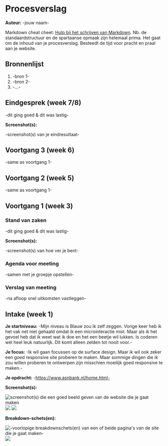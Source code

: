 # Procesverslag
**Auteur:** -jouw naam-

Markdown cheat cheet: [Hulp bij het schrijven van Markdown](https://github.com/adam-p/markdown-here/wiki/Markdown-Cheatsheet). Nb. de standaardstructuur en de spartaanse opmaak zijn helemaal prima. Het gaat om de inhoud van je procesverslag. Besteedt de tijd voor pracht en praal aan je website.



## Bronnenlijst
1. -bron 1-
2. -bron 2-
3. -...-



## Eindgesprek (week 7/8)

-dit ging goed & dit was lastig-

**Screenshot(s):**

-screenshot(s) van je eindresultaat-



## Voortgang 3 (week 6)

-same as voortgang 1-



## Voortgang 2 (week 5)

-same as voortgang 1-



## Voortgang 1 (week 3)

### Stand van zaken

-dit ging goed & dit was lastig-

**Screenshot(s):**

-screenshot(s) van hoe ver je bent-

### Agenda voor meeting

-samen met je groepje opstellen-

### Verslag van meeting

-na afloop snel uitkomsten vastleggen-



## Intake (week 1)

**Je startniveau:** -Mijn niveau is Blauw zou ik zelf zeggen. Vorige keer heb ik het vak net niet gehaald omdat ik een microinteractie mist. Maar als ik het gevoel heb dat ik weet wat ik doe en het een beetje wil lukken. Is coderen wel heel leuk natuurlijk. Dit komt alleen zelden tot nooit voor.-

**Je focus:** -Ik wil gaan focussen op de surface design. Maar ik wil ook zeker een goed responsive site proberen te maken. Maar sommige dingen die ik zou willen proberen te ontwerpen zijn misschien moeilijk goed responsive te maken.-

**Je opdracht:** -https://www.asnbank.nl/home.html-

**Screenshot(s):**

![screenshot(s) die een goed beeld geven van de website die je gaat maken](images/dummy-image.svg)
<img src="images/asnbankHome.png"> 
<img src="images/asnbankOverstappen.png"> 

**Breakdown-schets(en):**

![-voorlopige breakdownschets(en) van een of beide pagina's van de site die je gaat maken-](images/dummy-image.svg)
<img src="images/breakDownSchets.jpg"> 
